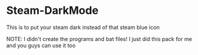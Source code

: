 # Steam-DarkMode
This is to put your steam dark instead of that steam blue icon

NOTE: I didn't create the programs and bat files!
      I just did this pack for me and you guys can use it too
